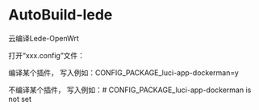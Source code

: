 # AutoBuild-lede
云编译Lede-OpenWrt


打开“xxx.config”文件：

编译某个插件，
写入例如：CONFIG_PACKAGE_luci-app-dockerman=y

不编译某个插件，
写入例如：# CONFIG_PACKAGE_luci-app-dockerman is not set
